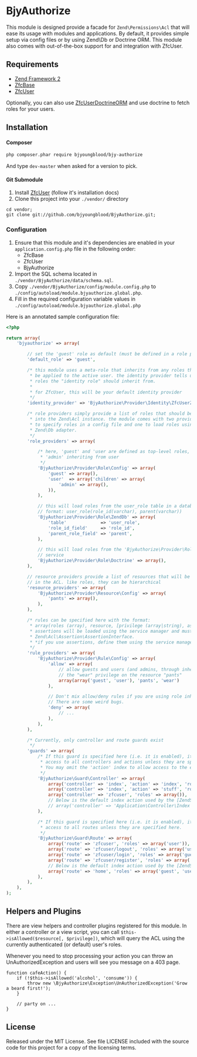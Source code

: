 BjyAuthorize
============

This module is designed provide a facade for `Zend\Permissions\Acl` that will
ease its usage with modules and applications. By default, it provides simple
setup via config files or by using Zend\Db or Doctrine ORM. This module also
comes with out-of-the-box support for and integration with ZfcUser.

Requirements
------------

 * [Zend Framework 2](https://github.com/zendframework/zf2)
 * [ZfcBase](https://github.com/ZF-Commons/ZfcBase)
 * [ZfcUser](https://github.com/ZF-Commons/ZfcUser)

Optionally, you can also use
[ZfcUserDoctrineORM](https://github.com/ZF-Commons/ZfcUserDoctrineORM) and
use doctrine to fetch roles for your users.

Installation
------------

#### Composer

```sh
php composer.phar require bjyoungblood/bjy-authorize
```

And type `dev-master` when asked for a version to pick.

#### Git Submodule

 1. Install [ZfcUser](https://github.com/ZF-Commons/ZfcUser) (follow it's installation docs)
 2. Clone this project into your `./vendor/` directory
```
cd vendor;
git clone git://github.com/bjyoungblood/BjyAuthorize.git;
```

### Configuration

 1. Ensure that this module and it's dependencies are enabled in your `application.config.php` file in the following order:
     * ZfcBase
     * ZfcUser
     * BjyAuthorize
 3. Import the SQL schema located in `./vendor/BjyAuthorize/data/schema.sql`.
 4. Copy `./vendor/BjyAuthorize/config/module.config.php` to
    `./config/autoload/module.bjyauthorize.global.php`.
 5. Fill in the required configuration variable values in  `./config/autoload/module.bjyauthorize.global.php`

Here is an annotated sample configuration file:
```php
<?php

return array(
    'bjyauthorize' => array(

        // set the 'guest' role as default (must be defined in a role provider)
        'default_role' => 'guest',

        /* this module uses a meta-role that inherits from any roles that should
         * be applied to the active user. the identity provider tells us which
         * roles the "identity role" should inherit from.
         *
         * for ZfcUser, this will be your default identity provider
         */
        'identity_provider' => 'BjyAuthorize\Provider\Identity\ZfcUserZendDb',

        /* role providers simply provide a list of roles that should be inserted
         * into the Zend\Acl instance. the module comes with two providers, one
         * to specify roles in a config file and one to load roles using a
         * Zend\Db adapter.
         */
        'role_providers' => array(

            /* here, 'guest' and 'user are defined as top-level roles, with
             * 'admin' inheriting from user
             */
            'BjyAuthorize\Provider\Role\Config' => array(
                'guest' => array(),
                'user'  => array('children' => array(
                    'admin' => array(),
                )),
            ),

            // this will load roles from the user_role table in a database
            // format: user_role(role_id(varchar), parent(varchar))
            'BjyAuthorize\Provider\Role\ZendDb' => array(
                'table'             => 'user_role',
                'role_id_field'     => 'role_id',
                'parent_role_field' => 'parent',
            ),

            // this will load roles from the 'BjyAuthorize\Provider\Role\Doctrine'
            // service
            'BjyAuthorize\Provider\Role\Doctrine' => array(),
        ),

        // resource providers provide a list of resources that will be tracked
        // in the ACL. like roles, they can be hierarchical
        'resource_providers' => array(
            'BjyAuthorize\Provider\Resource\Config' => array(
                'pants' => array(),
            ),
        ),

        /* rules can be specified here with the format:
         * array(roles (array), resource, [privilege (array|string), assertion])
         * assertions will be loaded using the service manager and must implement
         * Zend\Acl\Assertion\AssertionInterface.
         * *if you use assertions, define them using the service manager!*
         */
        'rule_providers' => array(
            'BjyAuthorize\Provider\Rule\Config' => array(
                'allow' => array(
                    // allow guests and users (and admins, through inheritance)
                    // the "wear" privilege on the resource "pants"
                    array(array('guest', 'user'), 'pants', 'wear')
                ),

                // Don't mix allow/deny rules if you are using role inheritance.
                // There are some weird bugs.
                'deny' => array(
                    // ...
                ),
            ),
        ),

        /* Currently, only controller and route guards exist
         */
        'guards' => array(
            /* If this guard is specified here (i.e. it is enabled), it will block
             * access to all controllers and actions unless they are specified here.
             * You may omit the 'action' index to allow access to the entire controller
             */
            'BjyAuthorize\Guard\Controller' => array(
                array('controller' => 'index', 'action' => 'index', 'roles' => array('guest','user')),
                array('controller' => 'index', 'action' => 'stuff', 'roles' => array('user')),
                array('controller' => 'zfcuser', 'roles' => array()),
                // Below is the default index action used by the [ZendSkeletonApplication](https://github.com/zendframework/ZendSkeletonApplication)
                // array('controller' => 'Application\Controller\Index', 'roles' => array('guest', 'user')),
            ),

            /* If this guard is specified here (i.e. it is enabled), it will block
             * access to all routes unless they are specified here.
             */
            'BjyAuthorize\Guard\Route' => array(
                array('route' => 'zfcuser', 'roles' => array('user')),
                array('route' => 'zfcuser/logout', 'roles' => array('user')),
                array('route' => 'zfcuser/login', 'roles' => array('guest')),
                array('route' => 'zfcuser/register', 'roles' => array('guest')),
                // Below is the default index action used by the [ZendSkeletonApplication](https://github.com/zendframework/ZendSkeletonApplication)
                array('route' => 'home', 'roles' => array('guest', 'user')),
            ),
        ),
    ),
);
```

Helpers and Plugins
-------------------

There are view helpers and controller plugins registered for this module.
In either a controller or a view script, you can call
```$this->isAllowed($resource[, $privilege])```, which will query the ACL
using the currently authenticated (or default) user's roles.

Whenever you need to stop processing your action you can throw an UnAuthorizedException and users will see you message on a 403 page.

```
function cafeAction() {
    if (!$this->isAllowed('alcohol', 'consume')) {
        throw new \BjyAuthorize\Exception\UnAuthorizedException('Grow a beard first!');
    }

    // party on ...
}
```

License
-------
Released under the MIT License. See file LICENSE included with the source
code for this project for a copy of the licensing terms.
